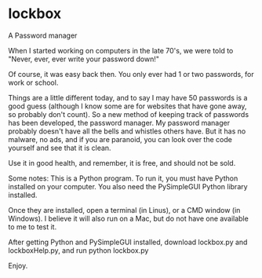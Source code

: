 # lockbox
A Password manager

When I started working on computers in the late 70's, we were told to "Never, ever, ever write your password down!" 

Of course, it was easy back then.  You only ever had 1 or two passwords, for work or school.

Things are a little different today, and to say I may have 50 passwords is a good guess (although I know some are for websites that have gone away, so probably don't count).  So a new method of keeping track of passwords has been developed, the password manager.  My password manager probably doesn't have all the bells and whistles others have.  But it has no malware, no ads, and if you are paranoid, you can look over the code yourself and see that it is clean.

Use it in good health, and remember, it is free, and should not be sold.

Some notes:
This is a Python program.  To run it, you must have Python installed on your computer.  You also need the PySimpleGUI Python library installed.

Once they are installed, open a terminal (in Linus), or a CMD window (in Windows).  I believe it will also run on a Mac, but do not have one available to me to test it.

After getting Python and PySimpleGUI installed, download lockbox.py and lockboxHelp.py, and run
python lockbox.py

Enjoy.
